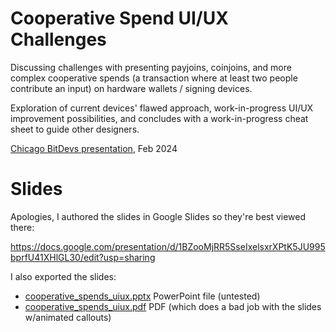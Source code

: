 # Cooperative Spend UI/UX Challenges

Discussing challenges with presenting payjoins, coinjoins, and more complex cooperative spends (a transaction where at least two people contribute an input) on hardware wallets / signing devices.

Exploration of current devices' flawed approach, work-in-progress UI/UX improvement possibilities, and concludes with a work-in-progress cheat sheet to guide other designers.

[Chicago BitDevs presentation](https://chibitdevs.org/2024-02-08-Socratic-Seminar-51), Feb 2024


# Slides

Apologies, I authored the slides in Google Slides so they're best viewed there:

https://docs.google.com/presentation/d/1BZooMjRR5SseIxelsxrXPtK5JU995bprfU41XHlGL30/edit?usp=sharing

I also exported the slides:
* [cooperative_spends_uiux.pptx](cooperative_spends_uiux.pptx) PowerPoint file (untested)
* [cooperative_spends_uiux.pdf](cooperative_spends_uiux.pdf) PDF (which does a bad job with the slides w/animated callouts)
